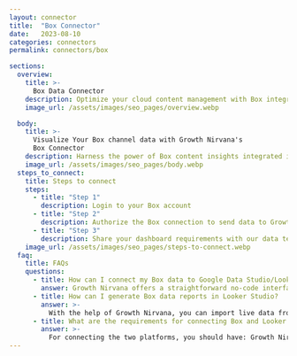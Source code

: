 ```yaml
---
layout: connector
title:  "Box Connector"
date:   2023-08-10
categories: connectors
permalink: connectors/box

sections:
  overview:
    title: >-
      Box Data Connector
    description: Optimize your cloud content management with Box integration. Seamlessly merge Box's content data with Looker Studio's analytical prowess, unlocking insights that drive collaboration, content strategies, and operational efficiency.
    image_url: /assets/images/seo_pages/overview.webp

  body:
    title: >-
      Visualize Your Box channel data with Growth Nirvana's
      Box Connector
    description: Harness the power of Box content insights integrated into Looker Studio for strategic content management decisions.
    image_url: /assets/images/seo_pages/body.webp
  steps_to_connect:
    title: Steps to connect
    steps:
      - title: "Step 1"
        description: Login to your Box account
      - title: "Step 2"
        description: Authorize the Box connection to send data to Growth Nirvana
      - title: "Step 3"
        description: Share your dashboard requirements with our data team. We will build the report for you.
    image_url: /assets/images/seo_pages/steps-to-connect.webp
  faq:
    title: FAQs
    questions:
      - title: How can I connect my Box data to Google Data Studio/Looker Studio?
        answer: Growth Nirvana offers a straightforward no-code interface to connect to Box data sources.
      - title: How can I generate Box data reports in Looker Studio?
        answer: >-
          With the help of Growth Nirvana, you can import live data from Box into Looker Studio. These data can be viewed in charts, tables, and dashboards to generate branded reports that can be shared instantly.
      - title: What are the requirements for connecting Box and Looker Studio?
        answer: >-
          For connecting the two platforms, you should have: Growth Nirvana Account and Box Ads Account
---
```

